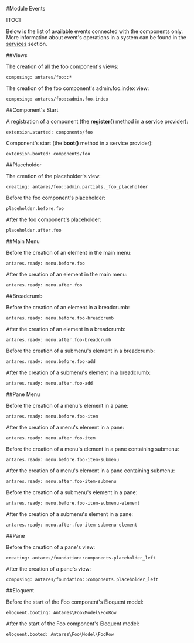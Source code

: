 #Module Events  

[TOC]

Below is the list of available events connected with the components only. More information about event's operations in a system can be found in the [services](https://inbssoftware.atlassian.net/wiki/display/AS/Services) section.

##Views  

The creation of all the foo component's views:

<pre><code>composing: antares/foo::*</code></pre>

The creation of the foo component's admin.foo.index view:

<pre><code>composing: antares/foo::admin.foo.index</code></pre>

##Component's Start  

A registration of a component (the **register()** method in a service provider):

<pre><code>extension.started: components/foo</code></pre>

Component's start (the **boot()** method in a service provider):

<pre><code>extension.booted: components/foo</code></pre>

##Placeholder  

The creation of the placeholder's view:

<pre><code>creating: antares/foo::admin.partials._foo_placeholder</code></pre>

Before the foo component's placeholder:

<pre><code>placeholder.before.foo</code></pre>

After the foo component's placeholder:

<pre><code>placeholder.after.foo</code></pre>

##Main Menu  

Before the creation of an element in the main menu:

<pre><code>antares.ready: menu.before.foo</code></pre>

After the creation of an element in the main menu:

<pre><code>antares.ready: menu.after.foo</code></pre>

##Breadcrumb  

Before the creation of an element in a breadcrumb:

<pre><code>antares.ready: menu.before.foo-breadcrumb</code></pre>

After the creation of an element in a breadcrumb:

<pre><code>antares.ready: menu.after.foo-breadcrumb</code></pre>

Before the creation of a submenu's element in a breadcrumb:

<pre><code>antares.ready: menu.before.foo-add</code></pre>

After the creation of a submenu's element in a breadcrumb:

<pre><code>antares.ready: menu.after.foo-add</code></pre>

##Pane Menu  

Before the creation of a menu's element in a pane:

<pre><code>antares.ready: menu.before.foo-item</code></pre>

After the creation of a menu's element in a pane:

<pre><code>antares.ready: menu.after.foo-item</code></pre>

Before the creation of a menu's element in a pane containing submenu:

<pre><code>antares.ready: menu.before.foo-item-submenu</code></pre>

After the creation of a menu's element in a pane containing submenu:

<pre><code>antares.ready: menu.after.foo-item-submenu</code></pre>

Before the creation of a submenu's element in a pane:

<pre><code>antares.ready: menu.before.foo-item-submenu-element</code></pre>

After the creation of a submenu's element in a pane:

<pre><code>antares.ready: menu.after.foo-item-submenu-element</code></pre>

##Pane  

Before the creation of a pane's view:

<pre><code>creating: antares/foundation::components.placeholder_left</code></pre>

After the creation of a pane's view:

<pre><code>composing: antares/foundation::components.placeholder_left</code></pre>

##Eloquent  

Before the start of the Foo component's Eloquent model:

<pre><code>eloquent.booting: Antares\Foo\Model\FooRow</code></pre>

After the start of the Foo component's Eloquent model:

<pre><code>eloquent.booted: Antares\Foo\Model\FooRow</code></pre>



